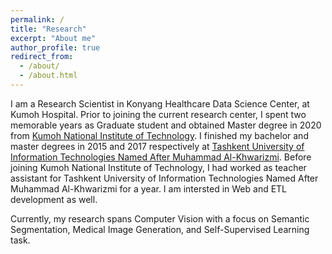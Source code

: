 ```yaml
---
permalink: /
title: "Research"
excerpt: "About me"
author_profile: true
redirect_from: 
  - /about/
  - /about.html
---
```



I am a Research Scientist in Konyang Healthcare Data Science Center, at Kumoh Hospital. Prior to joining the current research center, I spent two memorable years as Graduate student and obtained Master degree in
2020 from [Kumoh National Institute of Technology](https://eng.kumoh.ac.kr/eng/index.do). I finished my bachelor  and master degrees in 2015 and 2017 respectively at [Tashkent University of Information Technologies Named After Muhammad Al-Khwarizmi](https://tuit.uz/en). Before joining Kumoh National Institute of Technology, I had worked as teacher assistant for Tashkent University of Information Technologies Named After Muhammad Al-Khwarizmi for a year. I am intersted in Web and ETL development as well. 

Currently, my research spans Computer Vision with a focus on Semantic Segmentation, Medical Image Generation, and Self-Supervised Learning task.
